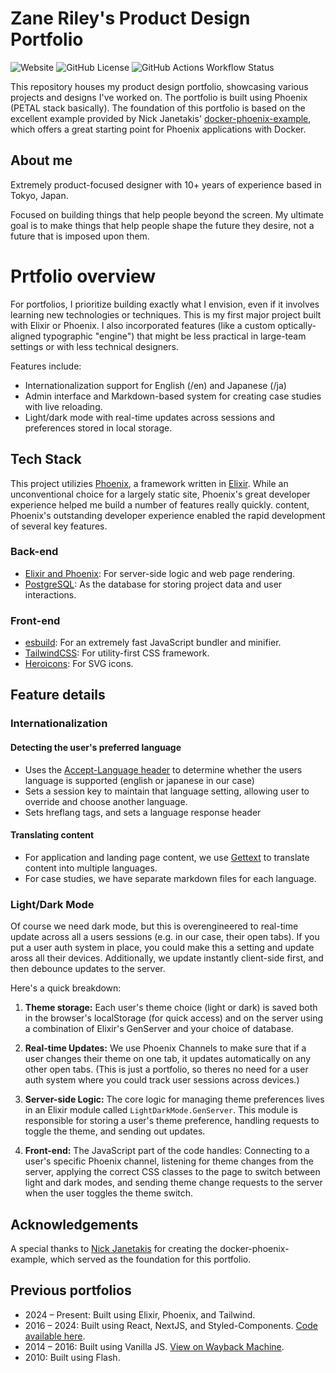 # Zane Riley's Product Design Portfolio
![Website](https://img.shields.io/website?url=https%3A%2F%2Fzaneriley.com&up_message=online&down_message=offline&label=portfolio)
![GitHub License](https://img.shields.io/github/license/zaneriley/personal-site)
![GitHub Actions Workflow Status](https://img.shields.io/github/actions/workflow/status/zaneriley/personal-site/ci.yml)

This repository houses my product design portfolio, showcasing various projects and designs I've worked on. The portfolio is built using Phoenix (PETAL stack basically). The foundation of this portfolio is based on the excellent example provided by Nick Janetakis' [docker-phoenix-example](https://github.com/nickjj/docker-phoenix-example), which offers a great starting point for Phoenix applications with Docker.

## About me

Extremely product-focused designer with 10+ years of experience based in Tokyo, Japan. 

Focused on building things that help people beyond the screen. My ultimate goal is to make things that help people shape the future they desire, not a future that is imposed upon them. 


# Prtfolio overview

For portfolios, I prioritize building exactly what I envision, even if it involves learning new technologies or techniques. This is my first major project built with Elixir or Phoenix. I also incorporated features (like a custom optically-aligned typographic "engine") that might be less practical in large-team settings or with less technical designers.

Features include:

- Internationalization support for English (/en) and Japanese (/ja)
- Admin interface and Markdown-based system for creating case studies with live reloading.
- Light/dark mode with real-time updates across sessions and preferences stored in local storage.


## Tech Stack

This project utilizies [Phoenix](https://phoenixframework.org/), a framework written in [Elixir](https://elixir-lang.org/). While an unconventional choice for a largely static site, Phoenix's great developer experience helped me build a number of features really quickly.
 content, Phoenix's outstanding developer experience enabled the rapid development of several key features.
### Back-end

- [Elixir and Phoenix](https://www.phoenixframework.org/): For server-side logic and web page rendering.
- [PostgreSQL](https://www.postgresql.org/): As the database for storing project data and user interactions.

### Front-end

- [esbuild](https://esbuild.github.io/): For an extremely fast JavaScript bundler and minifier.
- [TailwindCSS](https://tailwindcss.com/): For utility-first CSS framework.
- [Heroicons](https://heroicons.com/): For SVG icons.

## Feature details

### Internationalization

#### Detecting the user's preferred language
- Uses the [Accept-Language header](https://developer.mozilla.org/en-US/docs/Web/HTTP/Headers/Accept-Language) to determine whether the users language is supported (english or japanese in our case)
- Sets a session key to maintain that language setting, allowing user to override and choose another language.
- Sets hreflang tags, and sets a language response header

#### Translating content
- For application and landing page content, we use [Gettext](https://hexdocs.pm/gettext/Gettext.html) to translate content into multiple languages. 
- For case studies, we have separate markdown files for each language.

### Light/Dark Mode

Of course we need dark mode, but this is overengineered to real-time update across all a users sessions (e.g. in our case, their open tabs). If you put a user auth system in place, you could make this a setting and update aross all their devices. Additionally, we update instantly client-side first, and then debounce updates to the server.

Here's a quick breakdown:

1. **Theme storage:** Each user's theme choice (light or dark) is saved both in the browser's localStorage (for quick access) and on the server using a combination of Elixir's GenServer and your choice of database.

2. **Real-time Updates:** We use Phoenix Channels to make sure that if a user changes their theme on one tab, it updates automatically on any other open tabs. (This is just a portfolio, so theres no need for a user auth system where you could track user sessions across devices.)

3. **Server-side Logic:** The core logic for managing theme preferences lives in an Elixir module called `LightDarkMode.GenServer`. This module is responsible for storing a user's theme preference, handling requests to toggle the theme, and sending out updates.

4. **Front-end:** The JavaScript part of the code handles: Connecting to a user's specific Phoenix channel, listening for theme changes from the server, applying the correct CSS classes to the page to switch between light and dark modes, and sending theme change requests to the server when the user toggles the theme switch.

## Acknowledgements

A special thanks to [Nick Janetakis](https://nickjanetakis.com) for creating the docker-phoenix-example, which served as the foundation for this portfolio. 

## Previous portfolios
- 2024 – Present: Built using Elixir, Phoenix, and Tailwind.
- 2016 – 2024: Built using React, NextJS, and Styled-Components. [Code available here](https://github.com/zaneriley/personal-site/tree/Portfolio).
- 2014 – 2016: Built using Vanilla JS. [View on Wayback Machine](https://web.archive.org/web/20150711234633/http://zaneriley.com/).
- 2010: Built using Flash.
